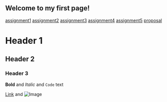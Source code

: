 ## Welcome to my first page!

[assignment1](https://github.com/chuqing-1996/chuqing-1996.github.io/tree/main/assignments/assignment1) 
[assignment2](https://airtable.com/shrInW7ZSXKx5SeSd/embed)
[assignment3]()
[assignment4]()
[assignment5]()
[proposal](https://github.com/chuqing-1996/chuqing-1996.github.io/tree/main/assignments/proposal)

# Header 1
## Header 2
### Header 3

**Bold** and _Italic_ and `Code` text

[Link](url) and ![Image](src)
```
